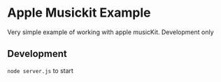 # Apple Musickit Example

Very simple example of working with apple musicKit. Development only


## Development

`node server.js` to start
